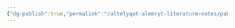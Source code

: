```yaml
---
{"dg-publish":true,"permalink":"/altelyqat-alemryt-literature-notes/public-sector-innovation-diploma/module-2/day-3/day-3/"}
---
```





